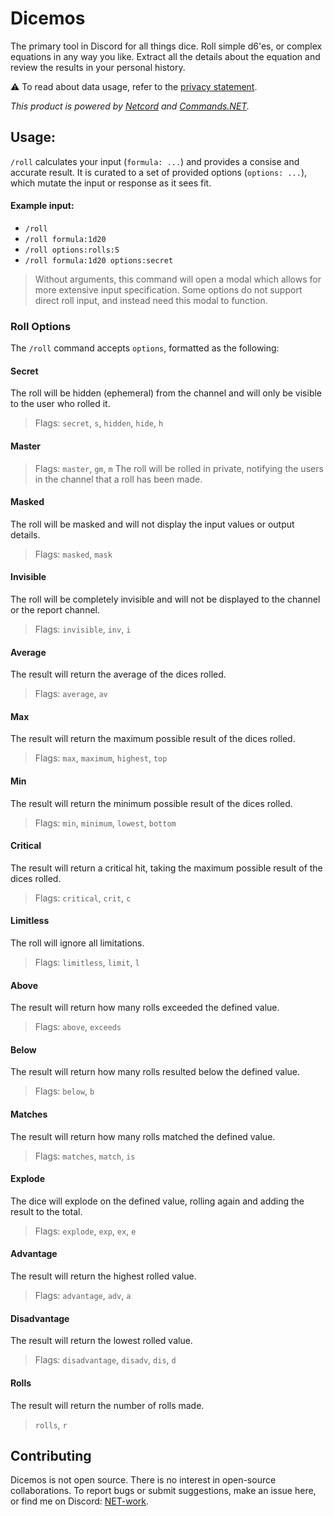 # Dicemos

The primary tool in Discord for all things dice. Roll simple d6'es, or complex equations in any way you like. Extract all the details about the equation and review the results in your personal history.

⚠️ To read about data usage, refer to the [privacy statement](PRIVACY.md). 

*This product is powered by [Netcord](https://github.com/NetCordDev/NetCord) and [Commands.NET](https://github.com/csmir/Commands.NET).*

## Usage:

`/roll` calculates your input (`formula: ...`) and provides a consise and accurate result. It is curated to a set of provided options (`options: ...`), which mutate the input or response as it sees fit.

#### Example input:

- `/roll`
- `/roll formula:1d20`
- `/roll options:rolls:5`
- `/roll formula:1d20 options:secret`

> Without arguments, this command will open a modal which allows for more extensive input specification. Some options do not support direct roll input, and instead need this modal to function.

### Roll Options

The `/roll` command accepts `options`, formatted as the following:

#### Secret
The roll will be hidden (ephemeral) from the channel and will only be visible to the user who rolled it.

> Flags: `secret`, `s`, `hidden`, `hide`, `h`

#### Master
> Flags: `master`, `gm`, `m`
The roll will be rolled in private, notifying the users in the channel that a roll has been made.

#### Masked

The roll will be masked and will not display the input values or output details.

> Flags: `masked`, `mask`

#### Invisible

The roll will be completely invisible and will not be displayed to the channel or the report channel.

> Flags: `invisible`, `inv`, `i`

#### Average

The result will return the average of the dices rolled.

> Flags: `average`, `av`

#### Max

The result will return the maximum possible result of the dices rolled.

> Flags: `max`, `maximum`, `highest`, `top`

#### Min

The result will return the minimum possible result of the dices rolled.

> Flags: `min`, `minimum`, `lowest`, `bottom`

#### Critical

The result will return a critical hit, taking the maximum possible result of the dices rolled.

> Flags: `critical`, `crit`, `c`

#### Limitless

The roll will ignore all limitations.

> Flags: `limitless`, `limit`, `l`

#### Above

The result will return how many rolls exceeded the defined value.

> Flags: `above`, `exceeds`

#### Below

The result will return how many rolls resulted below the defined value.

> Flags: `below`, `b`

#### Matches

The result will return how many rolls matched the defined value.

> Flags: `matches`, `match`, `is`

#### Explode

The dice will explode on the defined value, rolling again and adding the result to the total.

> Flags: `explode`, `exp`, `ex`, `e`

#### Advantage

The result will return the highest rolled value.

> Flags: `advantage`, `adv`, `a`

#### Disadvantage

The result will return the lowest rolled value.

> Flags: `disadvantage`, `disadv`, `dis`, `d`

#### Rolls

The result will return the number of rolls made.

> `rolls`, `r`

## Contributing

Dicemos is not open source. There is no interest in open-source collaborations. 
To report bugs or submit suggestions, make an issue here, or find me on Discord: [NET-work](https://discord.com/invite/T7hCvShAx5).
